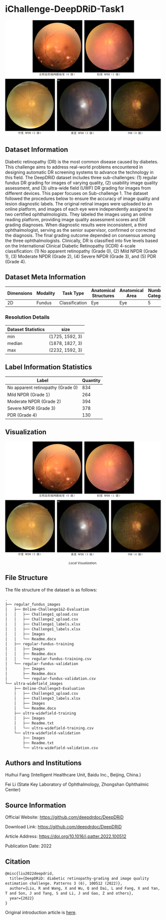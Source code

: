 # iChallenge-DeepDRiD-Task1

<div align="center">
    <a href="https://github.com/openmedlab/"><img width="700px" height="auto" src="appendix/iChallenge-DeepDRiD-Task1_0.png"></a>
</div>
<p style="text-align:center;font-size:10px;"><em></em></p>

## Dataset Information

Diabetic retinopathy (DR) is the most common disease caused by diabetes. This challenge aims to address real-world problems encountered in designing automatic DR screening systems to advance the technology in this field. The DeepDRiD dataset includes three sub-challenges: (1) regular fundus DR grading for images of varying quality, (2) usability image quality assessment, and (3) ultra-wide field (UWF) DR grading for images from different devices. This paper focuses on Sub-challenge 1. The dataset followed the procedures below to ensure the accuracy of image quality and lesion diagnostic labels. The original retinal images were uploaded to an online platform, and images of each eye were independently assigned to two certified ophthalmologists. They labeled the images using an online reading platform, providing image quality assessment scores and DR grading diagnoses. When diagnostic results were inconsistent, a third ophthalmologist, serving as the senior supervisor, confirmed or corrected the diagnosis. The final grading outcome depended on consensus among the three ophthalmologists. Clinically, DR is classified into five levels based on the International Clinical Diabetic Retinopathy (ICDR) 4-scale classification: (1) No apparent retinopathy (Grade 0), (2) Mild NPDR (Grade 1), (3) Moderate NPDR (Grade 2), (4) Severe NPDR (Grade 3), and (5) PDR (Grade 4).

## Dataset Meta Information

| Dimensions | Modality | Task Type      | Anatomical Structures | Anatomical Area | Number of Categories | Data Volume | File Format |
|------------|----------|----------------|-----------------------|-----------------|----------------------|-------------|-------------|
| 2D         | Fundus   | Classification | Eye                   | Eye             | 5                    | -           | JPG         |


### Resolution Details

| Dataset Statistics | size             |
|--------------------|------------------|
| min                | (1725, 1592, 3)  |
| median             | (1878, 1827, 3)  |
| max                | (2232, 1592, 3)  |

## Label Information Statistics

| Label                             | Quantity |
|-----------------------------------|----------|
| No apparent retinopathy (Grade 0) | 834      |
| Mild NPDR (Grade 1)               | 264      |
| Moderate NPDR (Grade 2)           | 394      |
| Severe NPDR (Grade 3)             | 378      |
| PDR (Grade 4)                     | 130      |

## Visualization

<div align="center">
    <a href="https://github.com/openmedlab/"><img width="700px" height="auto" src="appendix/iChallenge-DeepDRiD-Task1_0.png"></a>
</div>
<p style="text-align:center;font-size:10px;"><em>Local Visualization.</em></p>

## File Structure

The file structure of the dataset is as follows:

``` 
.
├── regular_fundus_images
│   ├── Online-Challenge1&2-Evaluation
│   │   ├── Challenge1_upload.csv
│   │   ├── Challenge2_upload.csv
│   │   ├── Challenge1_labels.xlsx
│   │   ├── Challenge1_labels.xlsx
│   │   ├── Images
│   │   └── Readme.docx
│   ├── regular-fundus-training
│   │   ├── Images
│   │   ├── Readme.docx
│   │   └── regular-fundus-training.csv
│   └── regular-fundus-validation
│       ├── Images
│       ├── Readme.docx
│       └── regular-fundus-validation.csv
└── ultra-widefield_images
    ├── Online-Challenge3-Evaluation
    │   ├── Challenge3_upload.csv
    │   ├── Challenge3_labels.xlsx
    │   ├── Images
    │   └── Readme.docx
    ├── ultra-widefield-training
    │   ├── Images
    │   ├── Readme.txt
    │   └── ultra-widefield-training.csv
    └── ultra-widefield-validation
        ├── Images
        ├── Readme.txt
        └── ultra-widefield-validation.csv
```

## Authors and Institutions

Huihui Fang (Intelligent Healthcare Unit, Baidu Inc., Beijing, China.)

Fei Li (State Key Laboratory of Ophthalmology, Zhongshan Ophthalmic Center)

## Source Information

Official Website: https://github.com/deepdrdoc/DeepDRiD

Download Link: https://github.com/deepdrdoc/DeepDRiD

Article Address: https://doi.org/10.1016/j.patter.2022.100512

Publication Date: 2022

## Citation

``` 
@misc{liu2022deepdrid,
  title={DeepDRiD: diabetic retinopathy-grading and image quality estimation challenge. Patterns 3 (6), 100512 (2022)},
  author={Liu, R and Wang, X and Wu, Q and Dai, L and Fang, X and Yan, T and Son, J and Tang, S and Li, J and Gao, Z and others},
  year={2022}
}
```

Original introduction article is [here](https://zhuanlan.zhihu.com/p/894527843).